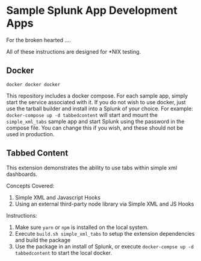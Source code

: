 # Sample Splunk App Development Apps 

For the broken hearted ....

All of these instructions are designed for *NIX testing. 

## Docker

``docker docker docker``

This repository includes a docker compose. For each sample app, simply start the service associated with it. If you do not wish to use docker, just use the tarball builder and install into a Splunk of your choice.
For example: ``docker-compose up -d tabbedcontent`` will start and mount the ``simple_xml_tabs`` sample app and start Splunk using the password in the compose file. You can change this if you wish, and these should not be used in production.

## Tabbed Content

This extension demonstrates the ability to use tabs within simple xml dashboards.

Concepts Covered:

1. Simple XML and Javascript Hooks
1. Using an external third-party node library via Simple XML and JS Hooks

Instructions:

1. Make sure ``yarn`` or ``npm`` is installed on the local system.
1. Execute ``build.sh simple_xml_tabs`` to setup the extension dependencies and build the package
1. Use the package in an install of Splunk, or execute ``docker-compse up -d tabbedcontent`` to start the local docker.
